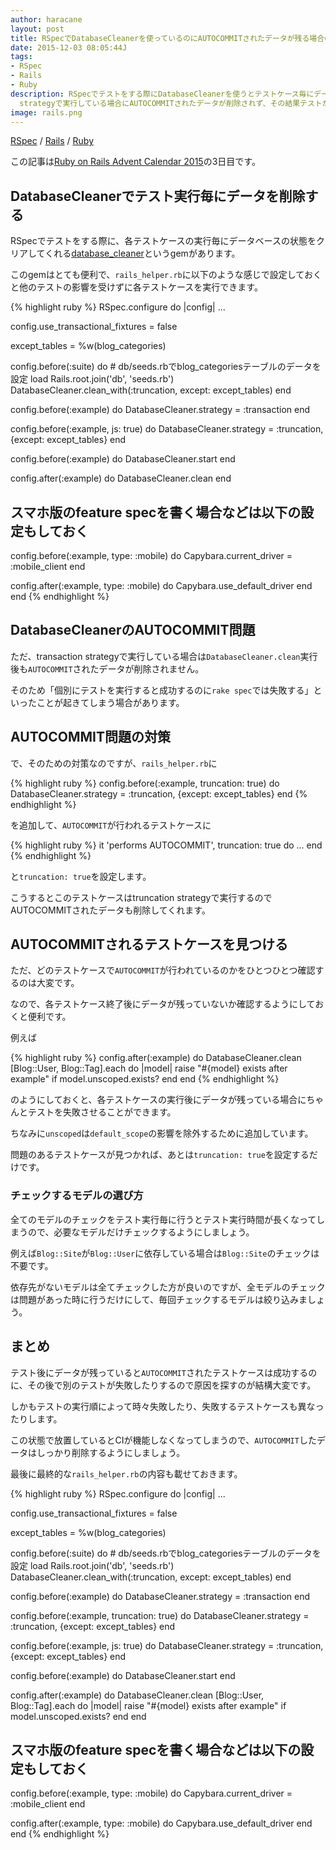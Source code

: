 ```yaml
---
author: haracane
layout: post
title: RSpecでDatabaseCleanerを使っているのにAUTOCOMMITされたデータが残る場合の対処
date: 2015-12-03 08:05:44J
tags:
- RSpec
- Rails
- Ruby
description: RSpecでテストをする際にDatabaseCleanerを使うとテストケース毎にデータを削除してくれて非常に便利なのですが、transaction
  strategyで実行している場合にAUTOCOMMITされたデータが削除されず、その結果テストが失敗してしまう場合があります。今回はその対処方法をまとめてみました。
image: rails.png
---
```

<!-- tag_links -->
[RSpec](/tags/rspec/) / [Rails](/tags/rails/) / [Ruby](/tags/ruby/)

<!-- content -->
この記事は[Ruby on Rails Advent Calendar 2015](http://qiita.com/advent-calendar/2015/rails)の3日目です。

## DatabaseCleanerでテスト実行毎にデータを削除する

RSpecでテストをする際に、各テストケースの実行毎にデータベースの状態をクリアしてくれる[database_cleaner](https://github.com/DatabaseCleaner/database_cleaner)というgemがあります。

このgemはとても便利で、`rails_helper.rb`に以下のような感じで設定しておくと他のテストの影響を受けずに各テストケースを実行できます。

{% highlight ruby %}
RSpec.configure do |config|
  ...

  config.use_transactional_fixtures = false

  except_tables = %w(blog_categories)

  config.before(:suite) do
    # db/seeds.rbでblog_categoriesテーブルのデータを設定
    load Rails.root.join('db', 'seeds.rb')
    DatabaseCleaner.clean_with(:truncation, except: except_tables)
  end

  config.before(:example) do
    DatabaseCleaner.strategy = :transaction
  end

  config.before(:example, js: true) do
    DatabaseCleaner.strategy = :truncation, {except: except_tables}
  end

  config.before(:example) do
    DatabaseCleaner.start
  end

  config.after(:example) do
    DatabaseCleaner.clean
  end

  ## スマホ版のfeature specを書く場合などは以下の設定もしておく
  config.before(:example, type: :mobile) do
    Capybara.current_driver = :mobile_client
  end

  config.after(:example, type: :mobile) do
    Capybara.use_default_driver
  end
end
{% endhighlight %}

## DatabaseCleanerのAUTOCOMMIT問題

ただ、transaction strategyで実行している場合は`DatabaseCleaner.clean`実行後も`AUTOCOMMIT`されたデータが削除されません。

そのため「個別にテストを実行すると成功するのに`rake spec`では失敗する」といったことが起きてしまう場合があります。

## AUTOCOMMIT問題の対策

で、そのための対策なのですが、`rails_helper.rb`に

{% highlight ruby %}
config.before(:example, truncation: true) do
  DatabaseCleaner.strategy = :truncation, {except: except_tables}
end
{% endhighlight %}

を追加して、`AUTOCOMMIT`が行われるテストケースに

{% highlight ruby %}
it 'performs AUTOCOMMIT', truncation: true do
  ...
end
{% endhighlight %}

と`truncation: true`を設定します。

こうするとこのテストケースはtruncation strategyで実行するのでAUTOCOMMITされたデータも削除してくれます。

## AUTOCOMMITされるテストケースを見つける

ただ、どのテストケースで`AUTOCOMMIT`が行われているのかをひとつひとつ確認するのは大変です。

なので、各テストケース終了後にデータが残っていないか確認するようにしておくと便利です。

例えば

{% highlight ruby %}
config.after(:example) do
  DatabaseCleaner.clean
  [Blog::User, Blog::Tag].each do |model|
    raise "#{model} exists after example" if model.unscoped.exists?
  end
end
{% endhighlight %}

のようにしておくと、各テストケースの実行後にデータが残っている場合にちゃんとテストを失敗させることができます。

ちなみに`unscoped`は`default_scope`の影響を除外するために追加しています。

問題のあるテストケースが見つかれば、あとは`truncation: true`を設定するだけです。

### チェックするモデルの選び方

全てのモデルのチェックをテスト実行毎に行うとテスト実行時間が長くなってしまうので、必要なモデルだけチェックするようにしましょう。

例えば`Blog::Site`が`Blog::User`に依存している場合は`Blog::Site`のチェックは不要です。

依存先がないモデルは全てチェックした方が良いのですが、全モデルのチェックは問題があった時に行うだけにして、毎回チェックするモデルは絞り込みましょう。

## まとめ

テスト後にデータが残っていると`AUTOCOMMIT`されたテストケースは成功するのに、その後で別のテストが失敗したりするので原因を探すのが結構大変です。

しかもテストの実行順によって時々失敗したり、失敗するテストケースも異なったりします。

この状態で放置しているとCIが機能しなくなってしまうので、`AUTOCOMMIT`したデータはしっかり削除するようにしましょう。

最後に最終的な`rails_helper.rb`の内容も載せておきます。

{% highlight ruby %}
RSpec.configure do |config|
  ...

  config.use_transactional_fixtures = false

  except_tables = %w(blog_categories)

  config.before(:suite) do
    # db/seeds.rbでblog_categoriesテーブルのデータを設定
    load Rails.root.join('db', 'seeds.rb')
    DatabaseCleaner.clean_with(:truncation, except: except_tables)
  end

  config.before(:example) do
    DatabaseCleaner.strategy = :transaction
  end

  config.before(:example, truncation: true) do
    DatabaseCleaner.strategy = :truncation, {except: except_tables}
  end

  config.before(:example, js: true) do
    DatabaseCleaner.strategy = :truncation, {except: except_tables}
  end

  config.before(:example) do
    DatabaseCleaner.start
  end

  config.after(:example) do
    DatabaseCleaner.clean
    [Blog::User, Blog::Tag].each do |model|
      raise "#{model} exists after example" if model.unscoped.exists?
    end
  end

  ## スマホ版のfeature specを書く場合などは以下の設定もしておく
  config.before(:example, type: :mobile) do
    Capybara.current_driver = :mobile_client
  end

  config.after(:example, type: :mobile) do
    Capybara.use_default_driver
  end
end
{% endhighlight %}
